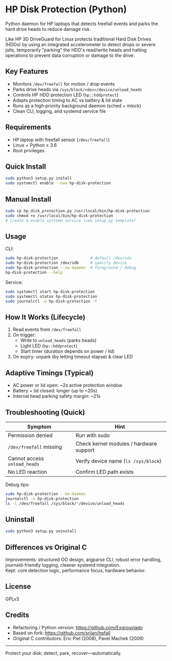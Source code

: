 # HP Disk Protection (Python)

Python daemon for HP laptops that detects freefall events and parks the hard drive heads to reduce damage risk.

Like HP 3D DriveGuard for Linux protects traditional Hard Disk Drives (HDDs) by using an integrated accelerometer to detect drops or severe jolts, 
temporarily "parking" the HDD's read/write heads and halting operations to prevent data corruption or damage to the drive.

## Key Features
- Monitors `/dev/freefall` for motion / drop events
- Parks drive heads via `/sys/block/<dev>/device/unload_heads`
- Controls HP HDD protection LED (`hp::hddprotect`)
- Adapts protection timing to AC vs battery & lid state
- Runs as a high‑priority background daemon (sched + mlock)
- Clean CLI, logging, and systemd service file

## Requirements
- HP laptop with freefall sensor (`/dev/freefall`)
- Linux + Python ≥ 3.6
- Root privileges

## Quick Install
```bash
sudo python3 setup.py install
sudo systemctl enable --now hp-disk-protection
```

## Manual Install
```bash
sudo cp hp_disk_protection.py /usr/local/bin/hp-disk-protection
sudo chmod +x /usr/local/bin/hp-disk-protection
# Create & enable systemd service (see setup.py template)
```

## Usage
CLI:
```bash
sudo hp-disk-protection              # default /dev/sda
sudo hp-disk-protection /dev/sdb     # specify device
sudo hp-disk-protection --no-daemon  # foreground / debug
hp-disk-protection --help
```

Service:
```bash
sudo systemctl start hp-disk-protection
sudo systemctl status hp-disk-protection
sudo journalctl -u hp-disk-protection -f
```

## How It Works (Lifecycle)
1. Read events from `/dev/freefall`
2. On trigger:
   - Write to `unload_heads` (parks heads)
   - Light LED (`hp::hddprotect`)
   - Start timer (duration depends on power / lid)
3. On expiry: unpark (by letting timeout elapse) & clear LED

## Adaptive Timings (Typical)
- AC power or lid open: ~2s active protection window
- Battery + lid closed: longer (up to ~20s)
- Internal head parking safety margin: ~21s

## Troubleshooting (Quick)
| Symptom | Hint |
|---------|------|
| Permission denied | Run with sudo |
| `/dev/freefall` missing | Check kernel modules / hardware support |
| Cannot access `unload_heads` | Verify device name (`ls /sys/block`) |
| No LED reaction | Confirm LED path exists |

Debug tips:
```bash
sudo hp-disk-protection --no-daemon
journalctl -u hp-disk-protection
ls -l /dev/freefall /sys/block/*/device/unload_heads
```

## Uninstall
```bash
sudo python3 setup.py uninstall
```

## Differences vs Original C
Improvements: structured OO design, argparse CLI, robust error handling, journald-friendly logging, cleaner systemd integration.  
Kept: core detection logic, performance focus, hardware behavior.

## License
GPLv3

## Credits
- Refactoring / Python version: https://github.com/Esgrouviado
- Based on fork: https://github.com/srijan/hpfall
- Original C contributors: Eric Piel (2008), Pavel Machek (2009)

---
Protect your disk: detect, park, recover—automatically.
